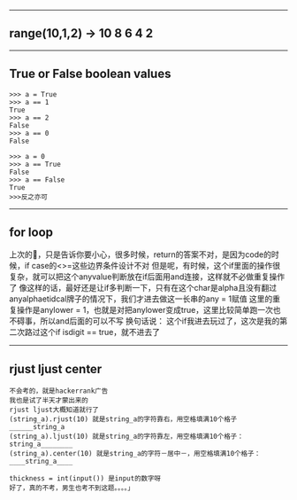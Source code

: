 ---------------------
range(10,1,2) -> 10 8 6 4 2
----------------------

------
True or False boolean values
------
```
>>> a = True
>>> a == 1
True
>>> a == 2
False
>>> a == 0
False
```
```
>>> a = 0
>>> a == True
False
>>> a == False
True
>>>反之亦可
```

--------------------------
for loop
--------------------------
上次的🌰，只是告诉你要小心，很多时候，return的答案不对，是因为code的时候，if case的<>=这些边界条件设计不对
但是呢，有时候，这个if里面的操作很复杂，就可以把这个anyvalue判断放在if后面用and连接，这样就不必做重复操作了
像这样的话，最好还是让if多判断一下，只有在这个char是alpha且没有翻过anyalphaetidcal牌子的情况下，我们才进去做这一长串的any = 1赋值
这里的重复操作是anylower = 1，也就是对把anylower变成true，这里比较简单跑一次也不碍事，所以and后面的可以不写
换句话说：
  这个if我进去玩过了，这次是我的第二次路过这个if isdigit == true，就不进去了
  
  
  -------------------
  rjust ljust center
  --------------------
  ```
 不会考的，就是hackerrank广告
我也是试了半天才蒙出来的
 rjust ljust大概知道就行了
  (string_a).rjust(10) 就是string_a的字符靠右，用空格填满10个格子
  ______string_a
  (string_a).ljust(10) 就是string_a的字符靠左，用空格填满10个格子：
string_a________
  (string_a).center(10) 就是string_a的字符－居中－，用空格填满10个格子：
____string_a____
 
thickness = int(input()) 是input的数字呀
  好了，真的不考，男生也考不到这题。。。。」

```
